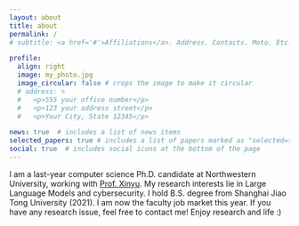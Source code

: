 ```yaml
---
layout: about
title: about
permalink: /
# subtitle: <a href='#'>Affiliations</a>. Address. Contacts. Moto. Etc.

profile:
  align: right
  image: my_photo.jpg
  image_circular: false # crops the image to make it circular
  # address: >
  #   <p>555 your office number</p>
  #   <p>123 your address street</p>
  #   <p>Your City, State 12345</p>

news: true  # includes a list of news items
selected_papers: true # includes a list of papers marked as "selected={true}"
social: true  # includes social icons at the bottom of the page
---
```


I am a last-year computer science Ph.D. candidate at Northwestern University, working with <a href="http://xinyuxing.org/" target="_blank">Prof. Xinyu</a>. 
My research interests lie in Large Language Models and cybersecurity. I hold B.S. degree from Shanghai Jiao Tong University (2021). I am now the faculty job market this year.
If you have any research issue, feel free to contact me! Enjoy research and life :)